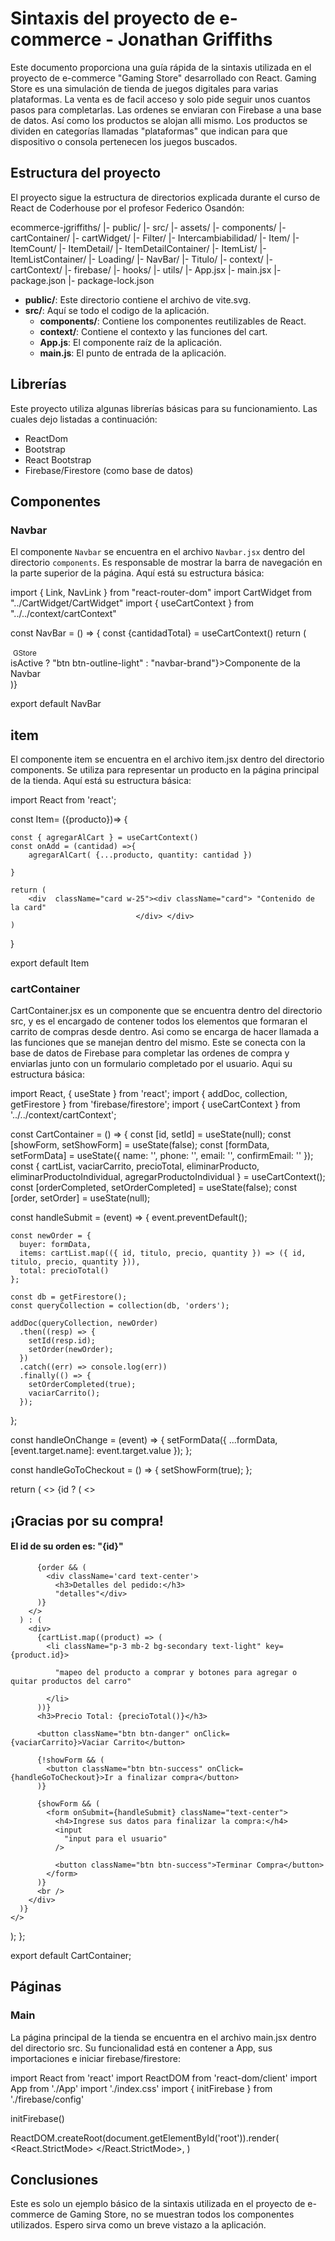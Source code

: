 # Sintaxis del proyecto de e-commerce - Jonathan Griffiths

Este documento proporciona una guía rápida de la sintaxis utilizada en el proyecto de e-commerce "Gaming Store" desarrollado con React.
Gaming Store es una simulación de tienda de juegos digitales para varias plataformas. La venta es de facil acceso y solo pide seguir unos cuantos pasos para completarlas. Las ordenes se enviaran con Firebase a una base de datos. Así como los productos se alojan alli mismo. Los productos se dividen en categorías llamadas "plataformas" que indican para que dispositivo o consola pertenecen los juegos buscados.

## Estructura del proyecto

El proyecto sigue la estructura de directorios explicada durante el curso de React de Coderhouse por el profesor Federico Osandón:

ecommerce-jgriffiths/
|- public/
|- src/
    |- assets/
    |- components/
        |- cartContainer/
        |- cartWidget/
        |- Filter/
        |- Intercambiabilidad/
        |- Item/
        |- ItemCount/
        |- ItemDetail/
        |- ItemDetailContainer/
        |- ItemList/
        |- ItemListContainer/
        |- Loading/
        |- NavBar/
        |- Titulo/
    |- context/
        |- cartContext/
    |- firebase/
    |- hooks/
    |- utils/
    |- App.jsx
    |- main.jsx
    |- package.json
    |- package-lock.json


- **public/**: Este directorio contiene el archivo de vite.svg.
- **src/**: Aquí se todo el codigo de la aplicación.
  - **components/**: Contiene los componentes reutilizables de React.
  - **context/**: Contiene el contexto y las funciones del cart.
  - **App.js**: El componente raíz de la aplicación.
  - **main.js**: El punto de entrada de la aplicación.

## Librerías

Este proyecto utiliza algunas librerías básicas para su funcionamiento. Las cuales dejo listadas a continuación:

- ReactDom
- Bootstrap
- React Bootstrap
- Firebase/Firestore (como base de datos)


## Componentes

### Navbar

El componente `Navbar` se encuentra en el archivo `Navbar.jsx` dentro del directorio `components`. Es responsable de mostrar la barra de navegación en la parte superior de la página. Aquí está su estructura básica:

import { Link, NavLink } from "react-router-dom"
import CartWidget from "../CartWidget/CartWidget"
import { useCartContext } from "../../context/cartContext"

const NavBar = () => { 
  const {cantidadTotal} = useCartContext()
  return ( 
<nav className="navbar sticky-top navbar-dark navbarBackground">
  <div className="container-fluid">
    <Link to='/' className="navbar-brand">
      <img
        "Imagen del logo"
      />
      <small>GStore</small>
    </Link>
    <div >
    <NavLink to='/categoria/Steam' className={({isActive})=> isActive ? "btn btn-outline-light" : "navbar-brand"}>Componente de la Navbar</NavLink>
   
  </div>
    <Link to='/cart'>
    <CartWidget />
    </Link>
  </div>

</nav>
)}

export default NavBar

## item
El componente item se encuentra en el archivo item.jsx dentro del directorio components. Se utiliza para representar un producto en la página principal de la tienda. Aquí está su estructura básica:

import React from 'react';

const Item= ({producto})=> {
    
    const { agregarAlCart } = useCartContext()
    const onAdd = (cantidad) =>{
        agregarAlCart( {...producto, quantity: cantidad })
        
    }
   
    return (
        <div  className="card w-25"><div className="card"> "Contenido de la card"
                                </div> </div>
    )
}

export default Item

### cartContainer
CartContainer.jsx es un componente que se encuentra dentro del directorio src, y es el encargado de contener todos los elementos que formaran el carrito de compras desde dentro. Asi como se encarga de hacer llamada a las funciones que se manejan dentro del mismo. Este se conecta con la base de datos de Firebase para completar las ordenes de compra y enviarlas junto con un formulario completado por el usuario. Aqui su estructura básica:

import React, { useState } from 'react';
import { addDoc, collection, getFirestore } from 'firebase/firestore';
import { useCartContext } from '../../context/cartContext';

const CartContainer = () => {
  const [id, setId] = useState(null);
  const [showForm, setShowForm] = useState(false);
  const [formData, setFormData] = useState({
    name: '',
    phone: '',
    email: '',
    confirmEmail: ''
  });
  const { cartList, vaciarCarrito, precioTotal, eliminarProducto, eliminarProductoIndividual, agregarProductoIndividual } = useCartContext();
  const [orderCompleted, setOrderCompleted] = useState(false);
  const [order, setOrder] = useState(null);

  const handleSubmit = (event) => {
    event.preventDefault();

    const newOrder = {
      buyer: formData,
      items: cartList.map(({ id, titulo, precio, quantity }) => ({ id, titulo, precio, quantity })),
      total: precioTotal()
    };

    const db = getFirestore();
    const queryCollection = collection(db, 'orders');

    addDoc(queryCollection, newOrder)
      .then((resp) => {
        setId(resp.id);
        setOrder(newOrder);
      })
      .catch((err) => console.log(err))
      .finally(() => {
        setOrderCompleted(true);
        vaciarCarrito();
      });
  };

  const handleOnChange = (event) => {
    setFormData({
      ...formData,
      [event.target.name]: event.target.value
    });
  };

  const handleGoToCheckout = () => {
    setShowForm(true);
  };

  return (
    <>
      {id ? (
        <>
          <h2 className="text-center">¡Gracias por su compra!</h2>
          <h4 className="text-center">El id de su orden es: "{id}"</h4>

          {order && (
            <div className='card text-center'>
              <h3>Detalles del pedido:</h3>
              "detalles"</div>
          )}
        </>
      ) : (
        <div>
          {cartList.map((product) => (
            <li className="p-3 mb-2 bg-secondary text-light" key={product.id}>
              
              "mapeo del producto a comprar y botones para agregar o quitar productos del carro"

            </li>
          ))}
          <h3>Precio Total: {precioTotal()}</h3>

          <button className="btn btn-danger" onClick={vaciarCarrito}>Vaciar Carrito</button>

          {!showForm && (
            <button className="btn btn-success" onClick={handleGoToCheckout}>Ir a finalizar compra</button>
          )}

          {showForm && (
            <form onSubmit={handleSubmit} className="text-center">
              <h4>Ingrese sus datos para finalizar la compra:</h4>
              <input
                "input para el usuario"
              />
              
              <button className="btn btn-success">Terminar Compra</button>
            </form>
          )}
          <br />
        </div>
      )}
    </>
  );
};

export default CartContainer;

## Páginas
### Main
La página principal de la tienda se encuentra en el archivo main.jsx dentro del directorio src. Su funcionalidad está en contener a App, sus importaciones e iniciar firebase/firestore:

import React from 'react'
import ReactDOM from 'react-dom/client'
import App from './App'
import './index.css'
import { initFirebase } from './firebase/config'

initFirebase()

ReactDOM.createRoot(document.getElementById('root')).render(
  <React.StrictMode>
    <App />
  </React.StrictMode>,
)



## Conclusiones
Este es solo un ejemplo básico de la sintaxis utilizada en el proyecto de e-commerce de Gaming Store, no se muestran todos los componentes utilizados. Espero sirva como un breve vistazo a la aplicación.